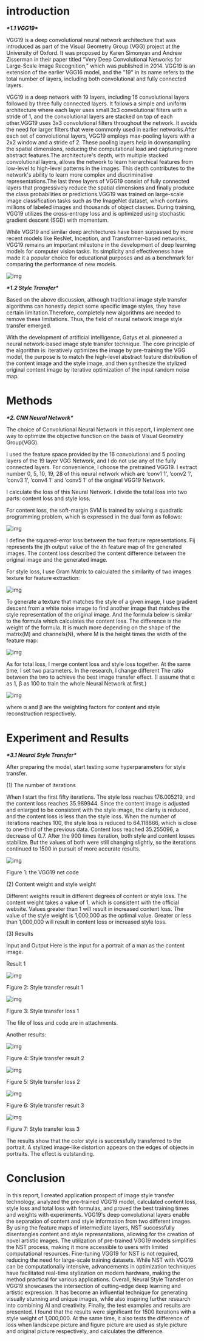 # introduction

***\*1.1 VGG19\****

VGG19 is a deep convolutional neural network architecture that was introduced as part of the Visual Geometry Group (VGG) project at the University of Oxford. It was proposed by Karen Simonyan and Andrew Zisserman in their paper titled "Very Deep Convolutional Networks for Large-Scale Image Recognition," which was published in 2014. VGG19 is an extension of the earlier VGG16 model, and the "19" in its name refers to the total number of layers, including both convolutional and fully connected layers.

VGG19 is a deep network with 19 layers, including 16 convolutional layers followed by three fully connected layers. It follows a simple and uniform architecture where each layer uses small 3x3 convolutional filters with a stride of 1, and the convolutional layers are stacked on top of each other.VGG19 uses 3x3 convolutional filters throughout the network. It avoids the need for larger filters that were commonly used in earlier networks.After each set of convolutional layers, VGG19 employs max-pooling layers with a 2x2 window and a stride of 2. These pooling layers help in downsampling the spatial dimensions, reducing the computational load and capturing more abstract features.The architecture's depth, with multiple stacked convolutional layers, allows the network to learn hierarchical features from low-level to high-level patterns in the images. This depth contributes to the network's ability to learn more complex and discriminative representations.The last three layers of VGG19 consist of fully connected layers that progressively reduce the spatial dimensions and finally produce the class probabilities or predictions.VGG19 was trained on large-scale image classification tasks such as the ImageNet dataset, which contains millions of labeled images and thousands of object classes. During training, VGG19 utilizes the cross-entropy loss and is optimized using stochastic gradient descent (SGD) with momentum.

While VGG19 and similar deep architectures have been surpassed by more recent models like ResNet, Inception, and Transformer-based networks, VGG19 remains an important milestone in the development of deep learning models for computer vision tasks. Its simplicity and effectiveness have made it a popular choice for educational purposes and as a benchmark for comparing the performance of new models.

![img](file:///C:\Users\32018\AppData\Local\Temp\ksohtml25072\wps1.png) 

 

***\*1.2 Style Transfer\****      

Based on the above discussion, although traditional image style transfer algorithms can honestly depict some specific image styles, they have certain limitation.Therefore, completely new algorithms are needed to remove these limitations. Thus, the field of neural network image style transfer emerged.

With the development of artificial intelligence, Gatys et al. pioneered a neural network-based image style transfer technique. The core principle of the algorithm is: iteratively optimizes the image by pre-training the VGG model, the purpose is to match the high-level abstract feature distribution of the content image and the style image, and then synthesize the stylized original content image by iterative optimization of the input random noise map.

 

# Methods

***\*2. CNN Neural Network\****

The choice of Convolutional Neural Network in this report, I implement one way to optimize the objective function on the basis of Visual Geometry Group(VGG). 

I used the feature space provided by the 16 convolutional and 5 pooling layers of the 19 layer VGG Network, and I do not use any of the fully connected layers. For convenience, I choose the pretrained VGG19. I extract number 0, 5, 10, 19, 28 of this neural network which are ‘conv1 1’, ‘conv2 1’, ‘conv3 1’, ‘conv4 1’ and ‘conv5 1’ of the original VGG19 Network.

I calculate the loss of this Neural Network. I divide the total loss into two parts: content loss and style loss. 

For content loss, the soft-margin SVM is trained by solving a quadratic programming problem, which is expressed in the dual form as follows:

![img](file:///C:\Users\32018\AppData\Local\Temp\ksohtml25072\wps2.jpg) 

I define the squared-error loss between the two feature representations. Fij  represents the jth output value of the ith feature map of the generated images. The content loss described the content difference between the original image and the generated image.

For style loss, I use Gram Matrix to calculated the similarity of two images texture for feature extraction: 

![img](file:///C:\Users\32018\AppData\Local\Temp\ksohtml25072\wps3.jpg) 

To generate a texture that matches the style of a given image, I use gradient descent from a white noise image to find another image that matches the style representation of the original image. And the formula below is similar to the formula which calculates the content loss. The difference is the weight of the formula. It is much more depending on the shape of the matrix(M) and channels(N), where M is the height times the width of the feature map:

![img](file:///C:\Users\32018\AppData\Local\Temp\ksohtml25072\wps4.jpg) 

As for total loss, I merge content loss and style loss together. At the same time, I set two parameters. In the research, I change different The ratio between the two to achieve the best image transfer effect. (I assume that α as 1, β as 100 to train the whole Neural Network at first.)

![img](file:///C:\Users\32018\AppData\Local\Temp\ksohtml25072\wps5.jpg) 

where α and β are the weighting factors for content and style reconstruction respectively.

 

#  **Experiment** **and Results**

***\*3.1 Neural Style Transfer\****

After preparing the model, start testing some hyperparameters for style transfer.

(1) The number of iterations

When I start the first fifty iterations. The style loss reaches 176.005219, and the content loss reaches 35.989944. Since the content image is adjusted and enlarged to be consistent with the style image, the clarity is reduced, and the content loss is less than the style loss. When the number of iterations reaches 100, the style loss is reduced to 64.118866, which is close to one-third of the previous data. Content loss reached 35.255096, a decrease of 0.7. After the 900 times iteration, both style and content losses stabilize. But the values of both were still changing slightly, so the iterations continued to 1500 in pursuit of more accurate results.

 

![img](file:///C:\Users\32018\AppData\Local\Temp\ksohtml25072\wps6.jpg) 

Figure 1: the VGG19 net code

 

(2) Content weight and style weight

Different weights result in different degrees of content or style loss. The content weight takes a value of 1, which is consistent with the official website. Values greater than 1 will result in increased content loss. The value of the style weight is 1,000,000 as the optimal value. Greater or less than 1,000,000 will result in content loss or increased style loss.

(3) Results 

Input and Output Here is the input for a portrait of a man as the content image.

 

Result 1

![img](file:///C:\Users\32018\AppData\Local\Temp\ksohtml25072\wps7.jpg) 

Figure 2: Style transfer result 1

 

 

![img](file:///C:\Users\32018\AppData\Local\Temp\ksohtml25072\wps8.jpg) 

Figure 3: Style transfer loss 1

 

The file of loss and code are in attachments.

 

Another results: 

 

![img](file:///C:\Users\32018\AppData\Local\Temp\ksohtml25072\wps9.jpg) 

Figure 4: Style transfer result 2

 

 

![img](file:///C:\Users\32018\AppData\Local\Temp\ksohtml25072\wps10.jpg) 

Figure 5: Style transfer loss 2

 

![img](file:///C:\Users\32018\AppData\Local\Temp\ksohtml25072\wps11.jpg) 

Figure 6: Style transfer result 3

 

![img](file:///C:\Users\32018\AppData\Local\Temp\ksohtml25072\wps12.jpg) 

Figure 7: Style transfer loss 3

 

 

 

The results show that the color style is successfully transferred to the portrait. A stylized image-like distortion appears on the edges of objects in portraits. The effect is outstanding.

 

# **Conclusion** 

In this report, I created application prospect of image style transfer technology, analyzed the pre-trained VGG19 model, calculated content loss, style loss and total loss with formulas, and proved the best training times and weights with experiments. VGG19's deep convolutional layers enable the separation of content and style information from two different images.  By using the feature maps of intermediate layers, NST successfully disentangles content and style representations, allowing for the creation of novel artistic images. The utilization of pre-trained VGG19 models simplifies the NST process, making it more accessible to users with limited computational resources. Fine-tuning VGG19 for NST is not required, reducing the need for large-scale training datasets. While NST with VGG19 can be computationally intensive, advancements in optimization techniques have facilitated real-time stylization on modern hardware, making the method practical for various applications. Overall, Neural Style Transfer on VGG19 showcases the intersection of cutting-edge deep learning and artistic expression.  It has become an influential technique for generating visually stunning and unique images, while also inspiring further research into combining AI and creativity. Finally, the test examples and results are presented. I found that the results were significant for 1500 iterations with a style weight of 1,000,000. At the same time, it also tests the difference of loss when landscape picture and figure picture are used as style picture and original picture respectively, and calculates the difference.

 

